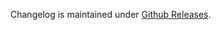 Changelog is maintained under [Github Releases](https://github.com/toshimaru/rubocop-rails/releases).
